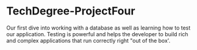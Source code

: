 # TechDegree-ProjectFour
Our first dive into working with a database as well as learning how to test our application. Testing is powerful and helps the developer to build rich and complex applications that run correctly right "out of the box'. 
